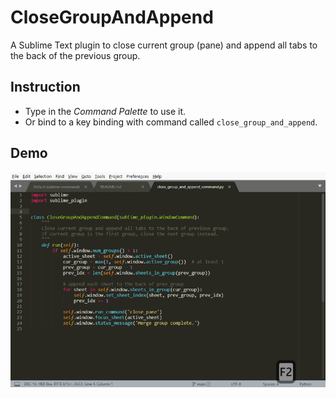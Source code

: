 # CloseGroupAndAppend

A Sublime Text plugin to close current group (pane) and append all tabs to the back of the previous group.


## Instruction

- Type in the *Command Palette* to use it.
- Or bind to a key binding with command called `close_group_and_append`.


## Demo

![demo-animation](demo.gif)
